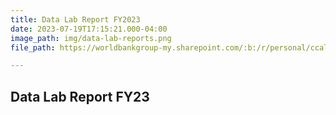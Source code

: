 ```yaml
---
title: Data Lab Report FY2023
date: 2023-07-19T17:15:21.000-04:00
image_path: img/data-lab-reports.png
file_path: https://worldbankgroup-my.sharepoint.com/:b:/r/personal/ccalderon2_worldbank_org/Documents/Data%20Lab%20Website/WB%20Data%20Lab%20Report%20FY%2023.pdf?csf=1&web=1&e=tTDoFH

---
```

## Data Lab Report FY23
